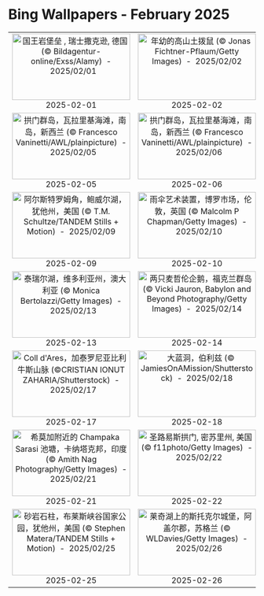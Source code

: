 # Bing Wallpapers - February 2025

| | | | |
|:-------------------------:|:-------------------------:|:-------------------------:|:-------------------------:|
| <a href="https://cn.bing.com/th?id=OHR.FestungKonigsteinElbsandsteingebirge_ZH-CN2192655745_UHD.jpg" target="_blank"><img src="https://cn.bing.com/th?id=OHR.FestungKonigsteinElbsandsteingebirge_ZH-CN2192655745_UHD.jpg&w=480" width="240" height="135" alt="国王岩堡垒 , 瑞士撒克逊, 德国 (© Bildagentur-online/Exss/Alamy)  -  2025/02/01" title="国王岩堡垒 , 瑞士撒克逊, 德国 (© Bildagentur-online/Exss/Alamy)  -  2025/02/01"></a><br>2025-02-01<br> | <a href="https://cn.bing.com/th?id=OHR.AustriaMarmot_ZH-CN2303743586_UHD.jpg" target="_blank"><img src="https://cn.bing.com/th?id=OHR.AustriaMarmot_ZH-CN2303743586_UHD.jpg&w=480" width="240" height="135" alt="年幼的高山土拨鼠 (© Jonas Fichtner-Pflaum/Getty Images)  -  2025/02/02" title="年幼的高山土拨鼠 (© Jonas Fichtner-Pflaum/Getty Images)  -  2025/02/02"></a><br>2025-02-02<br> | <a href="https://cn.bing.com/th?id=OHR.BeginningofSpring25Y_ZH-CN7356156800_UHD.jpg" target="_blank"><img src="https://cn.bing.com/th?id=OHR.BeginningofSpring25Y_ZH-CN7356156800_UHD.jpg&w=480" width="240" height="135" alt="盛开的樱花树上的红头长尾山雀 (© Haitong Yu/Getty Images)  -  2025/02/03" title="盛开的樱花树上的红头长尾山雀 (© Haitong Yu/Getty Images)  -  2025/02/03"></a><br>2025-02-03<br> | <a href="https://cn.bing.com/th?id=OHR.GoldenBridge_ZH-CN2910740727_UHD.jpg" target="_blank"><img src="https://cn.bing.com/th?id=OHR.GoldenBridge_ZH-CN2910740727_UHD.jpg&w=480" width="240" height="135" alt="金桥，巴拿山，岘港，越南 (© Hien Phung Thu/Shutterstock)  -  2025/02/04" title="金桥，巴拿山，岘港，越南 (© Hien Phung Thu/Shutterstock)  -  2025/02/04"></a><br>2025-02-04<br> |
| <a href="https://cn.bing.com/th?id=OHR.ScottishSheep_ZH-CN3051181797_UHD.jpg" target="_blank"><img src="https://cn.bing.com/th?id=OHR.ScottishSheep_ZH-CN3051181797_UHD.jpg&w=480" width="240" height="135" alt="拱门群岛，瓦拉里基海滩，南岛，新西兰 (© Francesco Vaninetti/AWL/plainpicture)  -  2025/02/05" title="拱门群岛，瓦拉里基海滩，南岛，新西兰 (© Francesco Vaninetti/AWL/plainpicture)  -  2025/02/05"></a><br>2025-02-05<br> | <a href="https://cn.bing.com/th?id=OHR.WhararikiBeach_ZH-CN7232913389_UHD.jpg" target="_blank"><img src="https://cn.bing.com/th?id=OHR.WhararikiBeach_ZH-CN7232913389_UHD.jpg&w=480" width="240" height="135" alt="拱门群岛，瓦拉里基海滩，南岛，新西兰 (© Francesco Vaninetti/AWL/plainpicture)  -  2025/02/06" title="拱门群岛，瓦拉里基海滩，南岛，新西兰 (© Francesco Vaninetti/AWL/plainpicture)  -  2025/02/06"></a><br>2025-02-06<br> | <a href="https://cn.bing.com/th?id=OHR.BlueNorway_ZH-CN7489077966_UHD.jpg" target="_blank"><img src="https://cn.bing.com/th?id=OHR.BlueNorway_ZH-CN7489077966_UHD.jpg&w=480" width="240" height="135" alt="特隆赫姆的蓝色时刻，挪威 (© Jeanny Mueller/Getty Images)  -  2025/02/07" title="特隆赫姆的蓝色时刻，挪威 (© Jeanny Mueller/Getty Images)  -  2025/02/07"></a><br>2025-02-07<br> | <a href="https://cn.bing.com/th?id=OHR.SnowySvaneti_ZH-CN7626153023_UHD.jpg" target="_blank"><img src="https://cn.bing.com/th?id=OHR.SnowySvaneti_ZH-CN7626153023_UHD.jpg&w=480" width="240" height="135" alt="梅斯蒂亚的中世纪塔楼，上斯瓦涅季，格鲁吉亚 (© photoaliona/Getty Images)  -  2025/02/08" title="梅斯蒂亚的中世纪塔楼，上斯瓦涅季，格鲁吉亚 (© photoaliona/Getty Images)  -  2025/02/08"></a><br>2025-02-08<br> |
| <a href="https://cn.bing.com/th?id=OHR.AlstromPoint_ZH-CN7844819126_UHD.jpg" target="_blank"><img src="https://cn.bing.com/th?id=OHR.AlstromPoint_ZH-CN7844819126_UHD.jpg&w=480" width="240" height="135" alt="阿尔斯特罗姆角，鲍威尔湖，犹他州，美国 (© T.M. Schultze/TANDEM Stills + Motion)  -  2025/02/09" title="阿尔斯特罗姆角，鲍威尔湖，犹他州，美国 (© T.M. Schultze/TANDEM Stills + Motion)  -  2025/02/09"></a><br>2025-02-09<br> | <a href="https://cn.bing.com/th?id=OHR.UmbrellaDay_ZH-CN8024305066_UHD.jpg" target="_blank"><img src="https://cn.bing.com/th?id=OHR.UmbrellaDay_ZH-CN8024305066_UHD.jpg&w=480" width="240" height="135" alt="雨伞艺术装置，博罗市场，伦敦，英国 (© Malcolm P Chapman/Getty Images)  -  2025/02/10" title="雨伞艺术装置，博罗市场，伦敦，英国 (© Malcolm P Chapman/Getty Images)  -  2025/02/10"></a><br>2025-02-10<br> | <a href="https://cn.bing.com/th?id=OHR.YungangGrottoes_ZH-CN8275054060_UHD.jpg" target="_blank"><img src="https://cn.bing.com/th?id=OHR.YungangGrottoes_ZH-CN8275054060_UHD.jpg&w=480" width="240" height="135" alt="云冈石窟，大同，山西省，中国 (© Eric Yang/Getty Images)  -  2025/02/11" title="云冈石窟，大同，山西省，中国 (© Eric Yang/Getty Images)  -  2025/02/11"></a><br>2025-02-11<br> | <a href="https://cn.bing.com/th?id=OHR.LanterFestival25Y_ZH-CN8547998003_UHD.jpg" target="_blank"><img src="https://cn.bing.com/th?id=OHR.LanterFestival25Y_ZH-CN8547998003_UHD.jpg&w=480" width="240" height="135" alt="上海豫园的灯会，元宵节，上海市，中国 (© atiger/Shutterstock)  -  2025/02/12" title="上海豫园的灯会，元宵节，上海市，中国 (© atiger/Shutterstock)  -  2025/02/12"></a><br>2025-02-12<br> |
| <a href="https://cn.bing.com/th?id=OHR.LakeTyrrell_ZH-CN8860948292_UHD.jpg" target="_blank"><img src="https://cn.bing.com/th?id=OHR.LakeTyrrell_ZH-CN8860948292_UHD.jpg&w=480" width="240" height="135" alt="泰瑞尔湖，维多利亚州，澳大利亚 (© Monica Bertolazzi/Getty Images)  -  2025/02/13" title="泰瑞尔湖，维多利亚州，澳大利亚 (© Monica Bertolazzi/Getty Images)  -  2025/02/13"></a><br>2025-02-13<br> | <a href="https://cn.bing.com/th?id=OHR.PenguinLove_ZH-CN9124008164_UHD.jpg" target="_blank"><img src="https://cn.bing.com/th?id=OHR.PenguinLove_ZH-CN9124008164_UHD.jpg&w=480" width="240" height="135" alt="两只麦哲伦企鹅，福克兰群岛 (© Vicki Jauron, Babylon and Beyond Photography/Getty Images)  -  2025/02/14" title="两只麦哲伦企鹅，福克兰群岛 (© Vicki Jauron, Babylon and Beyond Photography/Getty Images)  -  2025/02/14"></a><br>2025-02-14<br> | <a href="https://cn.bing.com/th?id=OHR.Misotsuchi2025_ZH-CN9260395680_UHD.jpg" target="_blank"><img src="https://cn.bing.com/th?id=OHR.Misotsuchi2025_ZH-CN9260395680_UHD.jpg&w=480" width="240" height="135" alt="三十槌冰柱，秩父市，日本 (© watayu0821/shutterstock)  -  2025/02/15" title="三十槌冰柱，秩父市，日本 (© watayu0821/shutterstock)  -  2025/02/15"></a><br>2025-02-15<br> | <a href="https://cn.bing.com/th?id=OHR.HumpbackMother_ZH-CN9453300759_UHD.jpg" target="_blank"><img src="https://cn.bing.com/th?id=OHR.HumpbackMother_ZH-CN9453300759_UHD.jpg&w=480" width="240" height="135" alt="座头鲸妈妈和宝宝，汤加 (© Chase Dekker/Minden Pictures)  -  2025/02/16" title="座头鲸妈妈和宝宝，汤加 (© Chase Dekker/Minden Pictures)  -  2025/02/16"></a><br>2025-02-16<br> |
| <a href="https://cn.bing.com/th?id=OHR.CatalanPyrenees_ZH-CN9699602584_UHD.jpg" target="_blank"><img src="https://cn.bing.com/th?id=OHR.CatalanPyrenees_ZH-CN9699602584_UHD.jpg&w=480" width="240" height="135" alt="Coll d'Ares，加泰罗尼亚比利牛斯​​山脉 (©CRISTIAN IONUT ZAHARIA/Shutterstock)  -  2025/02/17" title="Coll d'Ares，加泰罗尼亚比利牛斯​​山脉 (©CRISTIAN IONUT ZAHARIA/Shutterstock)  -  2025/02/17"></a><br>2025-02-17<br> | <a href="https://cn.bing.com/th?id=OHR.BlueBelize_ZH-CN9875040666_UHD.jpg" target="_blank"><img src="https://cn.bing.com/th?id=OHR.BlueBelize_ZH-CN9875040666_UHD.jpg&w=480" width="240" height="135" alt="大蓝洞，伯利兹 (© JamiesOnAMission/Shutterstock)  -  2025/02/18" title="大蓝洞，伯利兹 (© JamiesOnAMission/Shutterstock)  -  2025/02/18"></a><br>2025-02-18<br> | <a href="https://cn.bing.com/th?id=OHR.IceHoleOtter_ZH-CN0106321041_UHD.jpg" target="_blank"><img src="https://cn.bing.com/th?id=OHR.IceHoleOtter_ZH-CN0106321041_UHD.jpg&w=480" width="240" height="135" alt="欧亚水獭，莱利斯塔德，荷兰 (© Ernst Dirksen/Minden Pictures)  -  2025/02/19" title="欧亚水獭，莱利斯塔德，荷兰 (© Ernst Dirksen/Minden Pictures)  -  2025/02/19"></a><br>2025-02-19<br> | <a href="https://cn.bing.com/th?id=OHR.CanadaDeer_ZH-CN0631345798_UHD.jpg" target="_blank"><img src="https://cn.bing.com/th?id=OHR.CanadaDeer_ZH-CN0631345798_UHD.jpg&w=480" width="240" height="135" alt="马鹿，加拿大 (© Delbars/Getty Images)  -  2025/02/20" title="马鹿，加拿大 (© Delbars/Getty Images)  -  2025/02/20"></a><br>2025-02-20<br> |
| <a href="https://cn.bing.com/th?id=OHR.ChampakaSarasi_ZH-CN0254940579_UHD.jpg" target="_blank"><img src="https://cn.bing.com/th?id=OHR.ChampakaSarasi_ZH-CN0254940579_UHD.jpg&w=480" width="240" height="135" alt="希莫加附近的 Champaka Sarasi 池塘，卡纳塔克邦，印度 (© Amith Nag Photography/Getty Images)  -  2025/02/21" title="希莫加附近的 Champaka Sarasi 池塘，卡纳塔克邦，印度 (© Amith Nag Photography/Getty Images)  -  2025/02/21"></a><br>2025-02-21<br> | <a href="https://cn.bing.com/th?id=OHR.StLouisArch_ZH-CN0442955735_UHD.jpg" target="_blank"><img src="https://cn.bing.com/th?id=OHR.StLouisArch_ZH-CN0442955735_UHD.jpg&w=480" width="240" height="135" alt="圣路易斯拱门, 密苏里州, 美国 (© f11photo/Getty Images)  -  2025/02/22" title="圣路易斯拱门, 密苏里州, 美国 (© f11photo/Getty Images)  -  2025/02/22"></a><br>2025-02-22<br> | <a href="https://cn.bing.com/th?id=OHR.MtFujiSunrise_ZH-CN0567499176_UHD.jpg" target="_blank"><img src="https://cn.bing.com/th?id=OHR.MtFujiSunrise_ZH-CN0567499176_UHD.jpg&w=480" width="240" height="135" alt="日出时分的富士山, 河口湖, 日本 (© Twenty47studio/Getty Images)  -  2025/02/23" title="日出时分的富士山, 河口湖, 日本 (© Twenty47studio/Getty Images)  -  2025/02/23"></a><br>2025-02-23<br> | <a href="https://cn.bing.com/th?id=OHR.GiantCuttlefish_ZH-CN0670915878_UHD.jpg" target="_blank"><img src="https://cn.bing.com/th?id=OHR.GiantCuttlefish_ZH-CN0670915878_UHD.jpg&w=480" width="240" height="135" alt="斯潘塞湾的一群伞膜乌贼, 怀阿拉,南澳大利亚 (© Gary Bell/Minden Pictures)  -  2025/02/24" title="斯潘塞湾的一群伞膜乌贼, 怀阿拉,南澳大利亚 (© Gary Bell/Minden Pictures)  -  2025/02/24"></a><br>2025-02-24<br> |
| <a href="https://cn.bing.com/th?id=OHR.BryceHoodoos_ZH-CN0817211446_UHD.jpg" target="_blank"><img src="https://cn.bing.com/th?id=OHR.BryceHoodoos_ZH-CN0817211446_UHD.jpg&w=480" width="240" height="135" alt="砂岩石柱，布莱斯峡谷国家公园，犹他州，美国 (© Stephen Matera/TANDEM Stills + Motion)  -  2025/02/25" title="砂岩石柱，布莱斯峡谷国家公园，犹他州，美国 (© Stephen Matera/TANDEM Stills + Motion)  -  2025/02/25"></a><br>2025-02-25<br> | <a href="https://cn.bing.com/th?id=OHR.ArgyllStalker_ZH-CN0970395078_UHD.jpg" target="_blank"><img src="https://cn.bing.com/th?id=OHR.ArgyllStalker_ZH-CN0970395078_UHD.jpg&w=480" width="240" height="135" alt="莱奇湖上的斯托克尔城堡，阿盖尔郡，苏格兰 (© WLDavies/Getty Images)  -  2025/02/26" title="莱奇湖上的斯托克尔城堡，阿盖尔郡，苏格兰 (© WLDavies/Getty Images)  -  2025/02/26"></a><br>2025-02-26<br> | <a href="https://cn.bing.com/th?id=OHR.PolarCub_ZH-CN1179361319_UHD.jpg" target="_blank"><img src="https://cn.bing.com/th?id=OHR.PolarCub_ZH-CN1179361319_UHD.jpg&w=480" width="240" height="135" alt="北极熊幼崽，丘吉尔，马尼托巴省，加拿大 (© Eric Baccega/NPL/Minden Pictures)  -  2025/02/27" title="北极熊幼崽，丘吉尔，马尼托巴省，加拿大 (© Eric Baccega/NPL/Minden Pictures)  -  2025/02/27"></a><br>2025-02-27<br> | <a href="https://cn.bing.com/th?id=OHR.BhutanMonastery_ZH-CN2469401011_UHD.jpg" target="_blank"><img src="https://cn.bing.com/th?id=OHR.BhutanMonastery_ZH-CN2469401011_UHD.jpg&w=480" width="240" height="135" alt="虎穴寺，不丹 (© Baron Reznik/Getty Images)  -  2025/02/28" title="虎穴寺，不丹 (© Baron Reznik/Getty Images)  -  2025/02/28"></a><br>2025-02-28<br> |
